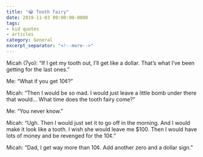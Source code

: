 ```yaml
---
title: "😂 Tooth fairy"
date: 2019-11-03 00:00:00-0000
tags:
- kid quotes
- articles
category: General
excerpt_separator: "<!--more-->"
---
```


Micah (7yo): “If I get my tooth out, I’ll get like a dollar. That’s what I’ve been getting for the last ones.”

Me: “What if you get 10¢?”

Micah: “Then I would be so mad. I would just leave a little bomb under there that would... What time does the tooth fairy come?”

Me: “You never know.”

Micah: “Ugh. Then I would just set it to go off in the morning. And I would make it look like a tooth. I wish she would leave me $100. Then I would have lots of money and be revenged for the 10¢.”

Micah: “Dad, I get way more than 10¢. Add another zero and a dollar sign.”
<!--more-->